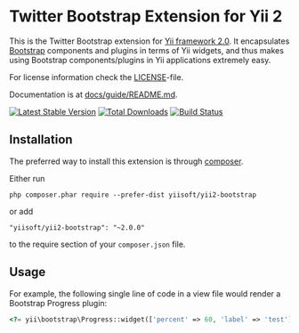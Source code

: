 Twitter Bootstrap Extension for Yii 2
=====================================

This is the Twitter Bootstrap extension for [Yii framework 2.0](http://www.yiiframework.com). It encapsulates [Bootstrap](http://getbootstrap.com/) components
and plugins in terms of Yii widgets, and thus makes using Bootstrap components/plugins
in Yii applications extremely easy.

For license information check the [LICENSE](LICENSE.md)-file.

Documentation is at [docs/guide/README.md](docs/guide/README.md).

[![Latest Stable Version](https://poser.pugx.org/yiisoft/yii2-bootstrap/v/stable.png)](https://packagist.org/packages/yiisoft/yii2-bootstrap)
[![Total Downloads](https://poser.pugx.org/yiisoft/yii2-bootstrap/downloads.png)](https://packagist.org/packages/yiisoft/yii2-bootstrap)
[![Build Status](https://travis-ci.org/yiisoft/yii2-bootstrap.svg?branch=master)](https://travis-ci.org/yiisoft/yii2-bootstrap)


Installation
------------

The preferred way to install this extension is through [composer](http://getcomposer.org/download/).

Either run

```
php composer.phar require --prefer-dist yiisoft/yii2-bootstrap
```

or add

```
"yiisoft/yii2-bootstrap": "~2.0.0"
```

to the require section of your `composer.json` file.

Usage
----

For example, the following
single line of code in a view file would render a Bootstrap Progress plugin:

```php
<?= yii\bootstrap\Progress::widget(['percent' => 60, 'label' => 'test']) ?>
```
